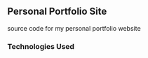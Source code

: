 ## Personal Portfolio Site

source code for my personal portfolio website
### Technologies Used

####
